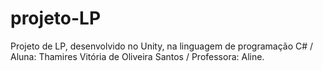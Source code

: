 # projeto-LP
Projeto de LP, desenvolvido no Unity, na linguagem de programação C# / Aluna: Thamires Vitória de Oliveira Santos /  Professora: Aline.
